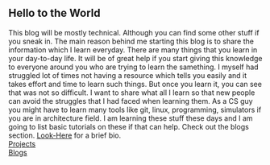 ## Hello to the World
 
This blog will be mostly technical. Although you can find some other stuff if you sneak in. The main reason behind me starting this blog is to share the information which I learn everyday. There are many things that you learn in your day-to-day life. It will be of great help if you start giving this knowledge to everyone around you who are trying to learn the samething. I myself had struggled lot of times not having a resource which tells you easily and it takes effort and time to learn such things. But once you learn it, you can see that was not so difficult. I want to share what all I learn so that new people can avoid the struggles that I had faced when learning them. As a CS guy you might have to learn many tools like git, linux, programming, simulators if you are in architecture field. I am learning these stuff these days and I am going to list basic tutorials on these if that can help. Check out the blogs section.
[Look-Here](Bio.md) for a brief bio. <br>
[Projects](Project.md)<br>
[Blogs](Blogs.md)
